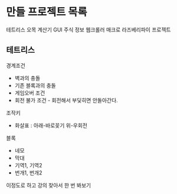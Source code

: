 # 만들 프로젝트 목록

테트리스
오목
계산기 GUI
주식 정보 웹크롤러
매크로
라즈베리파이 프로젝트

## 테트리스

경계조건
- 벽과의 충돌
- 기존 블록과의 충돌
- 게임오버 조건
- 회전 불가 조건 - 회전해서 부딫히면 안돌아간다.

조작키
- 화살표 : 아래-바로꽂기 위-우회전

블록
- 네모
- 막대
- 기역1, 기역2
- 번개1, 번개2

이정도로 하고 강의 찾아서 한 번 봐보기